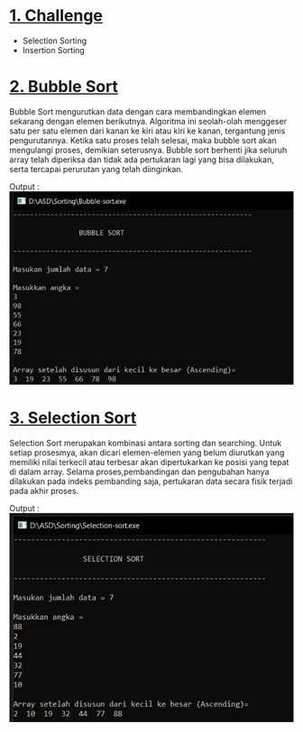 # [1. Challenge](https://github.com/Leonnyndra/ASD/tree/main/Sorting/Challenge)
* Selection Sorting
* Insertion Sorting

# [2. Bubble Sort](https://github.com/Leonnyndra/ASD/blob/main/Sorting/Bubble-sort.c)
Bubble Sort mengurutkan data dengan cara membandingkan elemen sekarang dengan elemen berikutnya.
Algoritma ini seolah-olah menggeser satu per satu elemen dari kanan ke kiri atau kiri ke kanan, 
tergantung jenis pengurutannya.
Ketika satu proses telah selesai, maka bubble sort akan mengulangi proses, demikian seterusnya.
Bubble sort berhenti jika seluruh array telah diperiksa dan tidak ada pertukaran lagi yang 
bisa dilakukan, serta tercapai perurutan yang telah diinginkan.

Output :<br>
![Img](https://github.com/Leonnyndra/ASD/blob/main/Sorting/bubble.png)

# [3. Selection Sort](https://github.com/Leonnyndra/ASD/blob/main/Sorting/Selection-sort.c)
Selection Sort merupakan kombinasi antara sorting dan searching. Untuk setiap prosesmya, akan dicari elemen-elemen yang belum 
diurutkan yang memiliki nilai terkecil atau terbesar akan dipertukarkan ke posisi yang tepat di dalam array. Selama proses,pembandingan dan pengubahan hanya dilakukan pada indeks pembanding saja, pertukaran data secara fisik terjadi pada akhir proses.

Output :<br>
![Img](https://github.com/Leonnyndra/ASD/blob/main/Sorting/select.png)